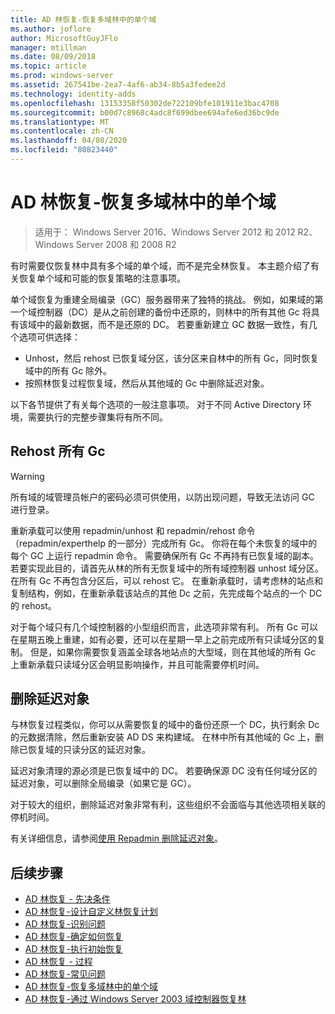 ```yaml
---
title: AD 林恢复-恢复多域林中的单个域
ms.author: joflore
author: MicrosoftGuyJFlo
manager: mtillman
ms.date: 08/09/2018
ms.topic: article
ms.prod: windows-server
ms.assetid: 267541be-2ea7-4af6-ab34-8b5a3fedee2d
ms.technology: identity-adds
ms.openlocfilehash: 13153358f50302de722109bfe101911e3bac4708
ms.sourcegitcommit: b00d7c8968c4adc8f699dbee694afe6ed36bc9de
ms.translationtype: MT
ms.contentlocale: zh-CN
ms.lasthandoff: 04/08/2020
ms.locfileid: "80823440"
---
```

# <a name="ad-forest-recovery---recovering-a-single-domain-in-a-multidomain-forest"></a>AD 林恢复-恢复多域林中的单个域

>适用于： Windows Server 2016、Windows Server 2012 和 2012 R2、Windows Server 2008 和 2008 R2

有时需要仅恢复林中具有多个域的单个域，而不是完全林恢复。 本主题介绍了有关恢复单个域和可能的恢复策略的注意事项。  
  
单个域恢复为重建全局编录（GC）服务器带来了独特的挑战。 例如，如果域的第一个域控制器（DC）是从之前创建的备份中还原的，则林中的所有其他 Gc 将具有该域中的最新数据，而不是还原的 DC。 若要重新建立 GC 数据一致性，有几个选项可供选择：  
  
- Unhost，然后 rehost 已恢复域分区，该分区来自林中的所有 Gc，同时恢复域中的所有 Gc 除外。  
- 按照林恢复过程恢复域，然后从其他域的 Gc 中删除延迟对象。  
  
以下各节提供了有关每个选项的一般注意事项。 对于不同 Active Directory 环境，需要执行的完整步骤集将有所不同。  
  
## <a name="rehost-all-gcs"></a>Rehost 所有 Gc  

> [!WARNING]
> 所有域的域管理员帐户的密码必须可供使用，以防出现问题，导致无法访问 GC 进行登录。  

重新承载可以使用 repadmin/unhost 和 repadmin/rehost 命令（repadmin/experthelp 的一部分）完成所有 Gc。 你将在每个未恢复的域中的每个 GC 上运行 repadmin 命令。 需要确保所有 Gc 不再持有已恢复域的副本。 若要实现此目的，请首先从林的所有无恢复域中的所有域控制器 unhost 域分区。 在所有 Gc 不再包含分区后，可以 rehost 它。 在重新承载时，请考虑林的站点和复制结构，例如，在重新承载该站点的其他 Dc 之前，先完成每个站点的一个 DC 的 rehost。  
  
对于每个域只有几个域控制器的小型组织而言，此选项非常有利。 所有 Gc 可以在星期五晚上重建，如有必要，还可以在星期一早上之前完成所有只读域分区的复制。 但是，如果你需要恢复涵盖全球各地站点的大型域，则在其他域的所有 Gc 上重新承载只读域分区会明显影响操作，并且可能需要停机时间。  
  
## <a name="remove-lingering-objects"></a>删除延迟对象

与林恢复过程类似，你可以从需要恢复的域中的备份还原一个 DC，执行剩余 Dc 的元数据清除，然后重新安装 AD DS 来构建域。 在林中所有其他域的 Gc 上，删除已恢复域的只读分区的延迟对象。  

延迟对象清理的源必须是已恢复域中的 DC。 若要确保源 DC 没有任何域分区的延迟对象，可以删除全局编录（如果它是 GC）。  

对于较大的组织，删除延迟对象非常有利，这些组织不会面临与其他选项相关联的停机时间。  

有关详细信息，请参阅[使用 Repadmin 删除延迟对象](https://technet.microsoft.com/library/cc785298.aspx)。

## <a name="next-steps"></a>后续步骤

- [AD 林恢复 - 先决条件](AD-Forest-Recovery-Prerequisties.md)  
- [AD 林恢复-设计自定义林恢复计划](AD-Forest-Recovery-Devising-a-Plan.md)  
- [AD 林恢复-识别问题](AD-Forest-Recovery-Identify-the-Problem.md)
- [AD 林恢复-确定如何恢复](AD-Forest-Recovery-Determine-how-to-Recover.md)
- [AD 林恢复-执行初始恢复](AD-Forest-Recovery-Perform-initial-recovery.md)  
- [AD 林恢复 - 过程](AD-Forest-Recovery-Procedures.md)  
- [AD 林恢复-常见问题](AD-Forest-Recovery-FAQ.md)  
- [AD 林恢复-恢复多域林中的单个域](AD-Forest-Recovery-Single-Domain-in-Multidomain-Recovery.md)  
- [AD 林恢复-通过 Windows Server 2003 域控制器恢复林](AD-Forest-Recovery-Windows-Server-2003.md)  
